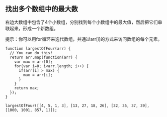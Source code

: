 ## 找出多个数组中的最大数

右边大数组中包含了4个小数组，分别找到每个小数组中的最大值，然后把它们串联起来，形成一个新数组。

提示：你可以用for循环来迭代数组，并通过arr[i]的方式来访问数组的每个元素。
```
function largestOfFour(arr) {
  // You can do this!
  return arr.map(function(arr) {
    var max = arr[0];
    for(var i=0; i<arr.length; i++) {
      if(arr[i] > max) {
        max = arr[i];
      }
    }
    return max;
  });
}

largestOfFour([[4, 5, 1, 3], [13, 27, 18, 26], [32, 35, 37, 39], [1000, 1001, 857, 1]]);

```